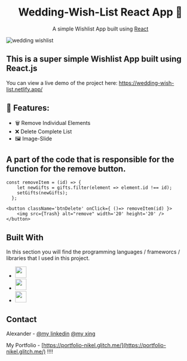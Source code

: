 <h1 align="center">Wedding-Wish-List React App  💟</h1>  
<p align="center">
    A simple Wishlist App built using <a href="https://reactjs.org/">React</a>
</p>

![wedding wishlist](https://github.com/VampireNoob/Wedding-Wish-List/assets/128150500/98d69e9e-2309-4f1c-b8c2-c38bfac38de9)

## This is a super simple Wishlist App built using React.js

You can view a live demo of the project here: https://wedding-wish-list.netlify.app/

## 🙂 Features:

- 🗑️ Remove Individual Elements
- ❌ Delete Complete List
- 🖼️ Image-Slide

## A part of the code that is responsible for the function for the remove button.
````
const removeItem = (id) => {
    let newGifts = gifts.filter(element => element.id !== id);
    setGifts(newGifts);
  };

<button className='btnDelete' onClick={ ()=> removeItem(id) }>
    <img src={Trash} alt="remove" width='20' height='20' />
</button>
````

## Built With

In this section you will find the programming languages ​​/ frameworcs / libraries that I used in this project.

* <img src="https://github.com/VampireNoob/Wedding-Wish-List/assets/128150500/531eb2b2-5e31-4a04-a436-915ef57375ef" width="30">
* <img src="https://github.com/VampireNoob/Wedding-Wish-List/assets/128150500/d9cb5e75-00bf-4344-9224-38d0e8534c39" width="30">
* <img src="https://github.com/VampireNoob/Wedding-Wish-List/assets/128150500/d526e066-f37c-4e87-abe6-a9f274daade8" width="30">

## Contact

Alexander - [@my linkedin](https://www.linkedin.com/in/alexander-nikel-888aab279/) [@my xing](https://www.xing.com/profile/Alexander_Nikel08841/cv)

My Portfolio - [https://portfolio-nikel.glitch.me/](https://portfolio-nikel.glitch.me/)
!!!!